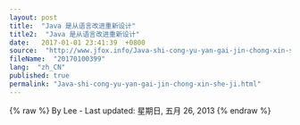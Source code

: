 ```yaml
---
layout: post
title:  "Java 是从语言改进重新设计"
title2:  "Java 是从语言改进重新设计"
date:   2017-01-01 23:41:39  +0800
source:  "http://www.jfox.info/Java-shi-cong-yu-yan-gai-jin-chong-xin-she-ji.html"
fileName:  "20170100399"
lang:  "zh_CN"
published: true
permalink: "Java-shi-cong-yu-yan-gai-jin-chong-xin-she-ji.html"
---
```

{% raw %}
By Lee - Last updated: 星期日, 五月 26, 2013
{% endraw %}